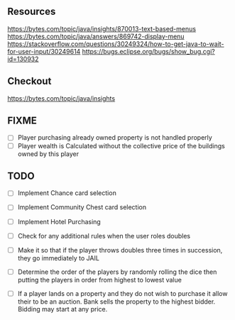 ## Resources
https://bytes.com/topic/java/insights/870013-text-based-menus
https://bytes.com/topic/java/answers/869742-display-menu
https://stackoverflow.com/questions/30249324/how-to-get-java-to-wait-for-user-input/30249614
https://bugs.eclipse.org/bugs/show_bug.cgi?id=130932

## Checkout
https://bytes.com/topic/java/insights

## FIXME
- [ ] Player purchasing already owned property is not handled properly
- [ ] Player wealth is Calculated without the collective price of the buildings owned by this player

## TODO
- [ ] Implement Chance card selection

- [ ] Implement Community Chest card selection

- [ ] Implement Hotel Purchasing

- [ ] Check for any additional rules when the user roles doubles

- [ ] Make it so that if the player throws doubles three times in succession, they go immediately to JAIL

- [ ] Determine the order of the players by randomly rolling the dice then 
putting the players in order from highest to lowest value

- [ ] If a player lands on a property and they do not wish to purchase
it allow their to be an auction. Bank sells the property to the highest bidder. Bidding may start at any price.

